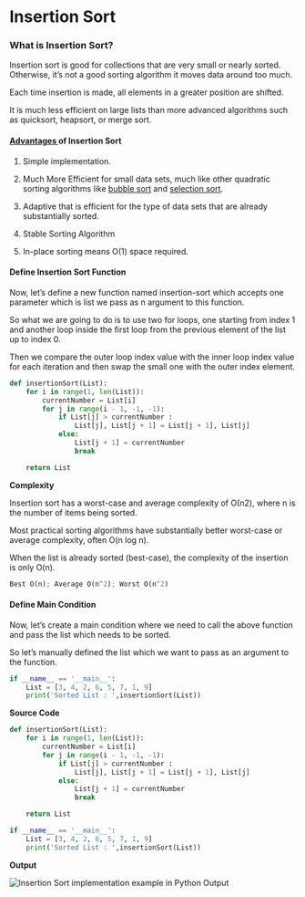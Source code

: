 # Insertion Sort

### What is Insertion Sort?

Insertion sort is good for collections that are very small or nearly sorted. Otherwise, it’s not a good sorting algorithm it moves data around too much.

Each time insertion is made, all elements in a greater position are shifted.

It is much less efficient on large lists than more advanced algorithms such as quicksort, heapsort, or merge sort.

#### [Advantages ](https://en.wikipedia.org/wiki/Insertion_sort)of Insertion Sort

1. Simple implementation.

2. Much More Efficient for small data sets, much like other quadratic sorting algorithms like [bubble sort](https://codezup.com//bubble-sort-implementation-example-in-python/) and [selection sort](https://codezup.com//selection-sort-using-for-loop-in-python/).

3. Adaptive that is efficient for the type of data sets that are already substantially sorted.

4. Stable Sorting Algorithm

5. In-place sorting means O\(1\) space required.

#### Define Insertion Sort Function

Now, let’s define a new function named insertion-sort which accepts one parameter which is list we pass as n argument to this function.

So what we are going to do is to use two for loops, one starting from index 1 and another loop inside the first loop from the previous element of the list up to index 0.

Then we compare the outer loop index value with the inner loop index value for each iteration and then swap the small one with the outer index element.

```python
def insertionSort(List):
    for i in range(1, len(List)):
        currentNumber = List[i]
        for j in range(i - 1, -1, -1):
            if List[j] > currentNumber :
                List[j], List[j + 1] = List[j + 1], List[j]
            else:
                List[j + 1] = currentNumber
                break

    return List
```

**Complexity**

Insertion sort has a worst-case and average complexity of О\(n2\), where n is the number of items being sorted.

Most practical sorting algorithms have substantially better worst-case or average complexity, often O\(n log n\).

When the list is already sorted \(best-case\), the complexity of the insertion is only O\(n\).

```python
Best O(n); Average O(n^2); Worst O(n^2)
```

#### Define Main Condition

Now, let’s create a main condition where we need to call the above function and pass the list which needs to be sorted.

So let’s manually defined the list which we want to pass as an argument to the function.

```python
if __name__ == '__main__':
    List = [3, 4, 2, 6, 5, 7, 1, 9]
    print('Sorted List : ',insertionSort(List))
```

**Source Code**

```python
def insertionSort(List):
    for i in range(1, len(List)):
        currentNumber = List[i]
        for j in range(i - 1, -1, -1):
            if List[j] > currentNumber :
                List[j], List[j + 1] = List[j + 1], List[j]
            else:
                List[j + 1] = currentNumber
                break

    return List

if __name__ == '__main__':
    List = [3, 4, 2, 6, 5, 7, 1, 9]
    print('Sorted List : ',insertionSort(List))
```

**Output**

![Insertion Sort implementation example in Python Output](https://i2.wp.com/codezup.com/wp-content/uploads/2020/01/Insertion-Sort-implementation-example-in-Python.png?resize=665%2C163&ssl=1)

